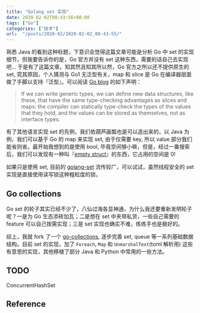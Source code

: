 ```yaml
---
title: "Golang set 实现"
date: 2020-02-02T08:43:56+08:00
tags: ["Go"]
categories: ["技术"]
url:  "/posts/2020-02/2020-02-02_08-43-55/"
---
```


熟悉 Java 的看到这种标题，下意识会觉得这篇文章可能是分析 Go 中 set 的实现细节，但我要告诉你的是，Go 官方并没有 set 这种东西，需要的话自己去实现吧... 于是有了这篇文章。知其然且知其所以然，Go 官方之所以还不提供原生的 set, 究其原因，个人猜测与 Go1 无泛型有关，map 和 slice 是 Go 在编译器层面做了手脚以支持『泛型』。可以阅读 [Go blog][go-blog] 的如下声明：

> If we can write generic types, we can define new data structures, like these, that have the same type-checking advantages as slices and maps: the compiler can statically type-check the types of the values that they hold, and the values can be stored as themselves, not as interface types.

有了其他语言实现 set 的先例，我们依葫芦画瓢也是可以造出来的，以 Java 为例，我们可以基于 Go 的 map 来实现 set, 由于仅需要 key, 所以 value 部分我们能省则省。最开始我想到的是使用 bool, 毕竟空间够小嘛，但是，经过一番搜索后，我们可以发现有一种叫『[empty struct][dave]』的东西，它占用的空间是 0!

如果只是使用 set, 目前的 [golang-set][go-set] 流传较广，可以试试，虽然线程安全的 set 实现是直接使用读写锁这种粗粒度的锁。

## Go collections

Go set 的轮子其实已经不少了，八仙过海各显神通，为什么我还要重新发明轮子呢？一是为 Go 生态添砖加瓦；二是想在 set 中夹带私货，一些自己需要的 feature 可以自己按需实现；三是 set 实现也确实不难，练练手也是极好的。

综上，我就 fork 了一个 [go-collections][go-collections], 逐步完善 set, queue 等一系列基础数据结构。目前 set 的实现，加了 `Foreach`, `Map` 和 `UnmarshalText`(toml 解析用) 这些有意思的实现，其他移植了部分 Java 和 Python 中常用的一些方法。

## TODO

ConcurrentHashSet

## Reference

[go-blog]: https://blog.golang.org/why-generics "Go blog"
[dave]: https://dave.cheney.net/2014/03/25/the-empty-struct "Empty struct"
[go-set]: https://github.com/deckarep/golang-set "Go set"
[go-collections]: https://github.com/billryan/collections "Go collections"